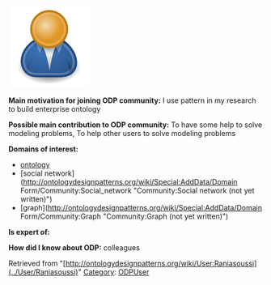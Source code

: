 [![Image:ODPUser.png](../images/a/a6/ODPUser.png)](../Image/ODPUser.png "Image:ODPUser.png")




  





__Main motivation for joining ODP community:__ I use pattern in my research to build enterprise ontology


__Possible main contribution to ODP community:__ To have some help to solve modeling problems, To help other users to solve modeling problems


__Domains of interest:__



* [ontology](../Community/Ontology-based_models "Community:Ontology")
* [social network](http://ontologydesignpatterns.org/wiki/Special:AddData/Domain Form/Community:Social_network "Community:Social network (not yet written)")
* [graph](http://ontologydesignpatterns.org/wiki/Special:AddData/Domain Form/Community:Graph "Community:Graph (not yet written)")


__Is expert of:__


  

__How did I know about ODP:__ colleagues






Retrieved from "[http://ontologydesignpatterns.org/wiki/User:Raniasoussi](../User/Raniasoussi)"
 [Category](http://ontologydesignpatterns.org/wiki/Special:Categories "Special:Categories"): [ODPUser](../Category/ODPUser "Category:ODPUser")